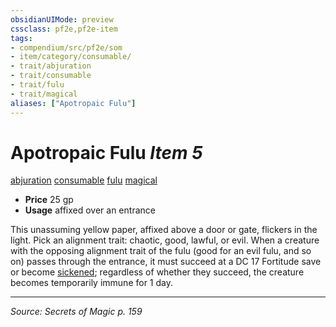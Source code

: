 ```yaml
---
obsidianUIMode: preview
cssclass: pf2e,pf2e-item
tags:
- compendium/src/pf2e/som
- item/category/consumable/
- trait/abjuration
- trait/consumable
- trait/fulu
- trait/magical
aliases: ["Apotropaic Fulu"]
---
```

# Apotropaic Fulu *Item 5*  
[abjuration](abjuration.md "Abjuration School Trait")  [consumable](consumable.md "Consumable Item Trait")  [fulu](fulu-som.md "Fulu Item Trait")  [magical](magical.md "Magical Item Trait")  

- **Price** 25 gp
- **Usage** affixed over an entrance

This unassuming yellow paper, affixed above a door or gate, flickers in the light. Pick an alignment trait: chaotic, good, lawful, or evil. When a creature with the opposing alignment trait of the fulu (good for an evil fulu, and so on) passes through the entrance, it must succeed at a DC 17 Fortitude save or become [sickened](conditions.md#Sickened); regardless of whether they succeed, the creature becomes temporarily immune for 1 day.


---
*Source: Secrets of Magic p. 159*